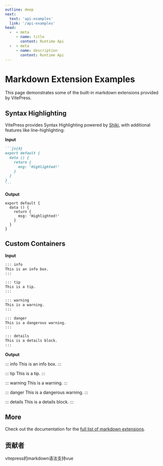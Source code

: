 ```yaml
---
outline: deep
next:
  text: 'api-examples'
  link: '/api-examples'
head:
  -  - meta
     - name: title
       content: Runtime Api
  -  - meta
     - name: description
       content: Runtime Api 
---
```


# Markdown Extension Examples

This page demonstrates some of the built-in markdown extensions provided by VitePress.

## Syntax Highlighting

VitePress provides Syntax Highlighting powered by [Shiki](https://github.com/shikijs/shiki), with additional features like line-highlighting:

**Input**

````md
```js{4}
export default {
  data () {
    return {
      msg: 'Highlighted!'
    }
  }
}
```
````

**Output**

```js{4}
export default {
  data () {
    return {
      msg: 'Highlighted!'
    }
  }
}
```

## Custom Containers

**Input**

```md
::: info
This is an info box.
:::

::: tip
This is a tip.
:::

::: warning
This is a warning.
:::

::: danger
This is a dangerous warning.
:::

::: details
This is a details block.
:::
```

**Output**

::: info
This is an info box.
:::

::: tip
This is a tip.
:::

::: warning
This is a warning.
:::

::: danger
This is a dangerous warning.
:::

::: details
This is a details block.
:::

## More

Check out the documentation for the [full list of markdown extensions](https://vitepress.dev/guide/markdown).

## 贡献者
vitepress的markdown语法支持vue
<script setup>
  import { VPTeamMembers } from 'vitepress/theme'
  const members = [
    {
      name:"VitePress",
      title:"core team",
      avatar:"https://vitejs.dev/logo.svg",
      link:"https://vitejs.dev"
    }
  ]
    </script>
  <VPTeamMembers size="small" :members="members" />